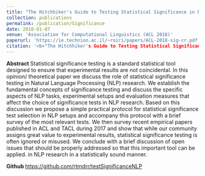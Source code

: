 ```yaml
---
title: "The Hitchhiker's Guide to Testing Statistical Significance in Natural Language Processing"
collection: publications
permalink: /publication/Significance
date: 2018-01-07
venue: 'Association for Computational Linguistics (ACL 2018)'
paperurl: 'https://ie.technion.ac.il/~roiri/papers/ACL-2018-sig-cr.pdf'
citation: '<b>"The Hitchhiker's Guide to Testing Statistical Significance in Natural Language Processing."</b> Rotem Dror, Gili Baumer, Segev Shlomov and Roi Reichart. <i> Association for Computational Linguistics (ACL 2018).</i>'
---
```


<b> Abstract </b>
Statistical significance testing is a standard statistical tool designed to ensure that experimental results are not coincidental. In this opinion/ theoretical paper we discuss the role of statistical significance testing in Natural Language Processing (NLP) research. We establish the fundamental concepts of significance testing and discuss the specific aspects of NLP tasks, experimental setups and evaluation measures that affect the choice of significance tests in NLP research. Based on this discussion we propose a simple practical protocol for statistical significance test selection in NLP setups and accompany this protocol with a brief survey of the most relevant tests. We then survey recent empirical papers published in ACL and TACL during 2017 and show that while our community assigns great value to experimental results, statistical significance testing is often ignored or misused. We conclude with a brief discussion of open issues that should be properly addressed so that this important tool can be applied. in NLP research in a statistically sound manner.

<b> Github </b>
https://github.com/rtmdrr/testSignificanceNLP


